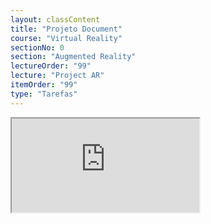 ```yaml
---
layout: classContent
title: "Projeto Document"
course: "Virtual Reality"
sectionNo: 0
section: "Augmented Reality"
lectureOrder: "99"
lecture: "Project AR"
itemOrder: "99"
type: "Tarefas"
---
```


<iframe src="https://docs.google.com/document/d/e/2PACX-1vQDd-K7VUDNjH9uaKbf8iV5Cl_bw6vhgJ7CtLLPRPPvZ3NhkSJld8HJpbZX0dFbjw/pub?embedded=true"></iframe>